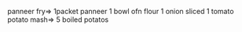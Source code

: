panneer fry=>
1packet panneer
1 bowl ofn flour
1 onion sliced
1 tomato
potato mash=>
5 boiled potatos